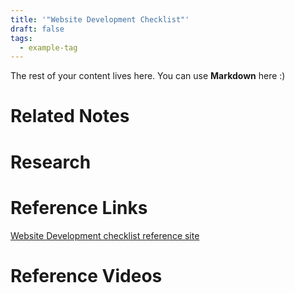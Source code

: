 ```yaml
---
title: '"Website Development Checklist"'
draft: false
tags:
  - example-tag
---
```

 
The rest of your content lives here. You can use **Markdown** here :)
# Related Notes

# Research

# Reference Links
[Website Development checklist reference site](https://www.checklist.design/pages-checklists)

# Reference Videos
